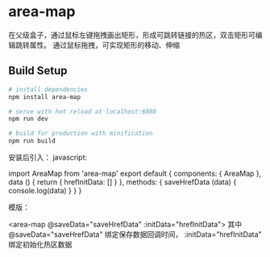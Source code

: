 # area-map

在父级盒子，通过鼠标左键拖拽画出矩形，形成可跳转链接的热区，双击矩形可编辑跳转属性。
通过鼠标拖拽，可实现矩形的移动、伸缩

## Build Setup

``` bash
# install dependencies
npm install area-map

# serve with hot reload at localhost:8080
npm run dev

# build for production with minification
npm run build
```

安装后引入： 
javascript:

import AreaMap from 'area-map'
export default {
  components: {
    AreaMap
  },
  data () {
    return {
      hrefInitData: []
    }
  },
  methods: {
    saveHrefData (data) {
      console.log(data)
    }
  }
}

模版： 

<area-map @saveData="saveHrefData" :initData="hrefInitData"></area-map>
其中 @saveData="saveHrefData" 绑定保存数据回调时间， :initData="hrefInitData" 绑定初始化热区数据

